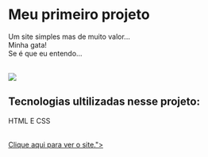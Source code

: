 <h1>Meu primeiro projeto</h1>
<p>Um site simples mas de muito valor...<br>Minha gata!<br>Se é que eu entendo...</p>
<br>
<img src="https://github.com/alexandrecostacode/primeiro-projeto-responsivo/blob/main/Imagens/imagem-pc.PNG?raw=true">
<br>
<h2>Tecnologias ultilizadas nesse projeto:</h2>
<p>HTML E CSS</p>
<br>
<a href="https://alexandrecostacode.github.io/primeiro-projeto/ target="_blank" rel="noopener noreferrer">Clique aqui para ver o site."></a>
